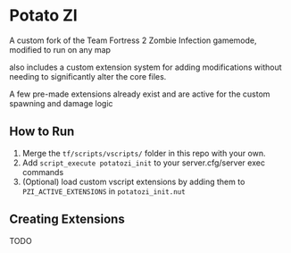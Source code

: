 # Potato ZI
A custom fork of the Team Fortress 2 Zombie Infection gamemode, modified to run on any map

also includes a custom extension system for adding modifications without needing to significantly alter the core files.  

A few pre-made extensions already exist and are active for the custom spawning and damage logic

## How to Run
1. Merge the `tf/scripts/vscripts/` folder in this repo with your own.
2. Add `script_execute potatozi_init` to your server.cfg/server exec commands
3. (Optional) load custom vscript extensions by adding them to `PZI_ACTIVE_EXTENSIONS` in `potatozi_init.nut`

## Creating Extensions
TODO
